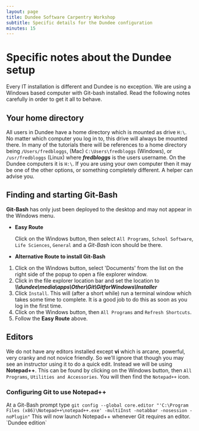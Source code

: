 ```yaml
---
layout: page
title: Dundee Software Carpentry Workshop
subtitle: Specific details for the Dundee configuration
minutes: 15
---
```

# Specific notes about the Dundee setup

Every IT installation is different and Dundee is no exception. We are using a Windows based computer with Git-bash installed. 
Read the following notes carefully in order to get it all to behave.

## Your home directory
All users in Dundee have a home directory which is mounted as drive `H:\`. No matter which computer you log in to, 
this drive will always be mounted there. In many of the tutorials there will be references to a home directory 
being `/Users/fredbloggs`, (Mac) `C:\Users\fredbloggs` (Windows), or `/usr/fredbloggs` (Linux) where __*fredbloggs*__ 
is the users username. On the Dundee computers it is `H:\`. If you are using your own computer then it may be one 
of the other options, or something completely different. A helper can advise you.

## Finding and starting Git-Bash
**Git-Bash** has only just been deployed to the desktop and may not appear in the Windows menu.

* **Easy Route**

    Click on the Windows button, then select `All Programs`, `School Software`, `Life Sciences`, `General` and a *Git-Bash* icon should be there.

* **Alternative Route to install Git-Bash**

1. Click on the Windows button, select 'Documents' from the list on the right side of the popup to open a file explorer window.
1. Click in the file explorer location bar and set the location to **_\\\\dundee\media\apps\Other\Git\GitforWindows\Installer_**
1. Click `Install`. This will (after a short while) run a terminal window which takes some time to complete. It is a good job to do this as soon as you log in the first time.
1. Click on the Windows button, then `All Programs` and `Refresh Shortcuts`. 
1. Follow the **Easy Route** above.


## Editors
We do not have any editors installed except **vi** which is arcane, powerful, very cranky and not novice friendly. So we'll ignore that 
though you may see an instructor using it to do a quick edit. Instead we will be using **Notepad++**. This can be found by clicking on the Windows button, then `All Programs`, `Utilities and Accessories`. You will then find the `Notepad++` icon.

### Configuring Git to use Notepad++
At a Git-Bash prompt type
```git config --global core.editor "'C:\Program Files (x86)\Notepad++\notepad++.exe' -multiInst -notabbar -nosession -noPlugin"```
This will now launch Notepad++ whenever Git requires an editor.
\`Dundee edition\`
